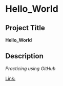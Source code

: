 # Hello_World

## Project Title
**Hello_World**
## Description
*Practicing using GitHub*

[Link:](https://www.example.com)
